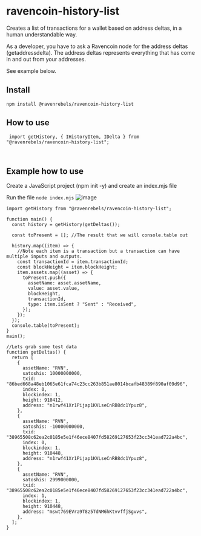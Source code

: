 # ravencoin-history-list
Creates a list of transactions for a wallet based on address deltas, in a human understandable way.

As a developer, you have to ask a Ravencoin node for the address deltas (getaddressdelta).
The address deltas represents everything that has come in and out from your addresses.

See example below.


## Install
`npm install @ravenrebels/ravencoin-history-list`

## How to use

```
 import getHistory, { IHistoryItem, IDelta } from "@ravenrebels/ravencoin-history-list"; 

 
``` 


## Example how to use
Create a JavaScript project (npm init -y) and create an index.mjs file

Run the file `node index.mjs`
![image](https://user-images.githubusercontent.com/9694984/215101963-0fb8b973-3072-473d-817e-3104ecf28fd1.png)

```
import getHistory from "@ravenrebels/ravencoin-history-list";

function main() {
  const history = getHistory(getDeltas());

  const toPresent = []; //The result that we will console.table out

  history.map((item) => {
    //Note each item is a transaction but a transaction can have multiple inputs and outputs.
    const transactionId = item.transactionId;
    const blockHeight = item.blockHeight;
    item.assets.map((asset) => {
      toPresent.push({
        assetName: asset.assetName,
        value: asset.value,
        blockHeight,
        transactionId,
        type: item.isSent ? "Sent" : "Received",
      });
    });
  });
  console.table(toPresent);
}
main();

//Lets grab some test data
function getDeltas() {
  return [
    {
      assetName: "RVN",
      satoshis: 10000000000,
      txid: "86bed668a48eb1065e61fca74c23cc263b851ae8014bcafb48389f890af09d96",
      index: 0,
      blockindex: 1,
      height: 910412,
      address: "n1rwf41Xr1Pijap1KVLseCnRB8dc1Ypuz8",
    },
    {
      assetName: "RVN",
      satoshis: -10000000000,
      txid: "38965508c62ea2c0185e5e1f46ece8407fd58269127653f23cc341ead722a4bc",
      index: 0,
      blockindex: 1,
      height: 910448,
      address: "n1rwf41Xr1Pijap1KVLseCnRB8dc1Ypuz8",
    },
    {
      assetName: "RVN",
      satoshis: 2999000000,
      txid: "38965508c62ea2c0185e5e1f46ece8407fd58269127653f23cc341ead722a4bc",
      index: 1,
      blockindex: 1,
      height: 910448,
      address: "mswt769EVra9T8z5TdNM6hKtvvffjSgvvs",
    },
  ];
}

```
